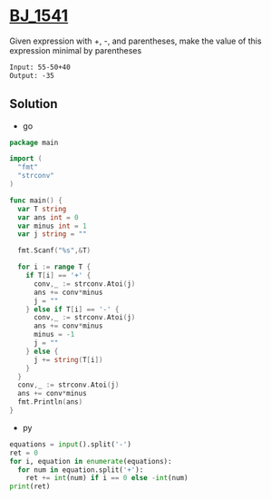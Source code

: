 # [BJ_1541](https://acmicpc.net/problem/1541)

Given expression with +, -, and parentheses, make the value of this expression minimal by parentheses

```txt
Input: 55-50+40
Output: -35
```

## Solution

* go

```go
package main

import (
  "fmt"
  "strconv"
)

func main() {
  var T string
  var ans int = 0
  var minus int = 1
  var j string = ""

  fmt.Scanf("%s",&T)

  for i := range T {
    if T[i] == '+' {
      conv,_ := strconv.Atoi(j)
      ans += conv*minus
      j = ""
    } else if T[i] == '-' {
      conv,_ := strconv.Atoi(j)
      ans += conv*minus
      minus = -1
      j = ""
    } else {
      j += string(T[i])
    }
  }
  conv,_ := strconv.Atoi(j)
  ans += conv*minus
  fmt.Println(ans)
}
```

* py

```py
equations = input().split('-')
ret = 0
for i, equation in enumerate(equations):
  for num in equation.split('+'):
    ret += int(num) if i == 0 else -int(num)
print(ret)
```
